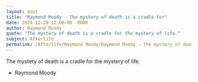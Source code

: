 ```yaml
---
layout: post
title: "Raymond Moody - The mystery of death is a cradle for"
date: 2024-12-28 12:00:00 -0000
author: Raymond Moody
quote: "The mystery of death is a cradle for the mystery of life."
subject: Afterlife
permalink: /Afterlife/Raymond Moody/Raymond Moody - The mystery of death is a cradle for
---
```


The mystery of death is a cradle for the mystery of life.

- Raymond Moody
